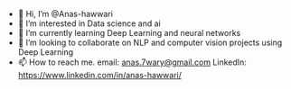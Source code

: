 - 👋 Hi, I’m @Anas-hawwari
- 👀 I’m interested in Data science and ai
- 🌱 I’m currently learning Deep Learning and neural networks
- 💞️ I’m looking to collaborate on NLP and computer vision projects using Deep Learning
- 📫 How to reach me. email: anas.7wary@gmail.com LinkedIn: https://www.linkedin.com/in/anas-hawwari/ 

<!---
Anas-hawwari/Anas-hawwari is a ✨ special ✨ repository because its `README.md` (this file) appears on your GitHub profile.
You can click the Preview link to take a look at your changes.
--->
